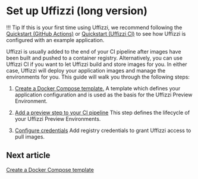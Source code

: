 # Set up Uffizzi (long version)
!!! Tip
    If this is your first time using Uffizzi, we recommend following the [Quickstart (GitHub Actions)](quickstart-gha.md) or [Quickstart (Uffizzi CI)](quickstart-gha.md) to see how Uffizzi is configured with an example application.

Uffizzi is usually added to the end of your CI pipeline after images have been built and pushed to a container registry. Alternatively, you can use Uffizzi CI if you want to let Uffizzi build and store images for you. In either case, Uffizzi will deploy your application images and manage the environments for you. This guide will walk you through the following steps:

1. [Create a Docker Compose template.](guides/docker-compose-template.md)
A template which defines your application configuration and is used as the basis for the Uffizzi Preview Environment.

2. [Add a preview step to your CI pipeline](guides/integrate-with-ci.md)
This step defines the lifecycle of your Uffizzi Preview Environments.

3. [Configure credentials](guides/configure-credentials.md)
Add registry credentials to grant Uffizzi access to pull images.

## Next article

[Create a Docker Compose template](guides/docker-compose-template.md)